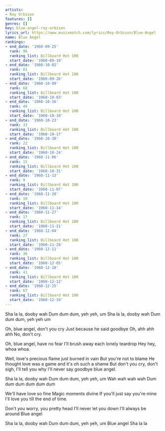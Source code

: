 ```yaml
---
artists:
- Roy Orbison
features: []
genres: []
key: blue-angel-roy-orbison
lyrics_url: https://www.musixmatch.com/lyrics/Roy-Orbison/Blue-Angel
name: Blue Angel
rankings:
- end_date: '1960-09-25'
  rank: 96
  ranking_list: Billboard Hot 100
  start_date: '1960-09-19'
- end_date: '1960-10-02'
  rank: 81
  ranking_list: Billboard Hot 100
  start_date: '1960-09-26'
- end_date: '1960-10-09'
  rank: 68
  ranking_list: Billboard Hot 100
  start_date: '1960-10-03'
- end_date: '1960-10-16'
  rank: 48
  ranking_list: Billboard Hot 100
  start_date: '1960-10-10'
- end_date: '1960-10-23'
  rank: 33
  ranking_list: Billboard Hot 100
  start_date: '1960-10-17'
- end_date: '1960-10-30'
  rank: 22
  ranking_list: Billboard Hot 100
  start_date: '1960-10-24'
- end_date: '1960-11-06'
  rank: 15
  ranking_list: Billboard Hot 100
  start_date: '1960-10-31'
- end_date: '1960-11-13'
  rank: 9
  ranking_list: Billboard Hot 100
  start_date: '1960-11-07'
- end_date: '1960-11-20'
  rank: 10
  ranking_list: Billboard Hot 100
  start_date: '1960-11-14'
- end_date: '1960-11-27'
  rank: 17
  ranking_list: Billboard Hot 100
  start_date: '1960-11-21'
- end_date: '1960-12-04'
  rank: 27
  ranking_list: Billboard Hot 100
  start_date: '1960-11-28'
- end_date: '1960-12-11'
  rank: 36
  ranking_list: Billboard Hot 100
  start_date: '1960-12-05'
- end_date: '1960-12-18'
  rank: 41
  ranking_list: Billboard Hot 100
  start_date: '1960-12-12'
- end_date: '1960-12-25'
  rank: 67
  ranking_list: Billboard Hot 100
  start_date: '1960-12-19'
---
```

Sha la la, dooby wah
Dum dum dum, yeh yeh, um
Sha la la, dooby wah
Dum dum dum, yeh yeh um

Oh, blue angel, don't you cry
Just because he said goodbye
Oh, ahh ahh ahh
No, don't cry.

Oh, blue angel, have no fear
I'll brush away each lonely teardrop
Hey hey, whoa whoa.

Well, love's precious flame just burned in vain
But you're not to blame
He thought love was a game and it's oh such a shame
But don't you cry, don't sigh, I'll tell you why
I'll never say goodbye blue angel.

Sha la la, dooby wah
Dum dum dum, yeh yeh, um
Wah wah wah wah
Dum dum dum dum dum dum

We'll have love so fine
Magic moments divine
If you'll just say you're mine
I'll love you till the end of time.

Don't you worry, you pretty head
I'll never let you down
I'll always be around
Blue angel

Sha la la, dooby wah
Dum dum dum, yeh yeh, um
Blue angel
Sha la la
